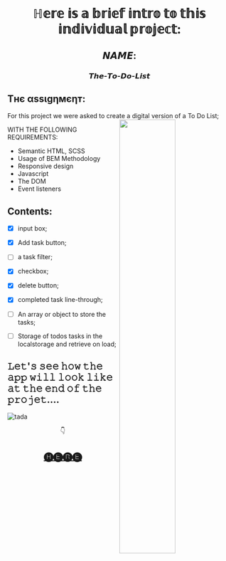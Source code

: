 
<div align="center"0\>
 
 # ℍ𝕖𝕣𝕖 𝕚𝕤 𝕒 𝕓𝕣𝕚𝕖𝕗 𝕚𝕟𝕥𝕣𝕠 𝕥𝕠 𝕥𝕙𝕚𝕤 𝕚𝕟𝕕𝕚𝕧𝕚𝕕𝕦𝕒𝕝 𝕡𝕣𝕠𝕛𝕖𝕔𝕥:

## 𝙉𝘼𝙈𝙀:  
### 𝙏𝙝𝙚-𝙏𝙤-𝘿𝙤-𝙇𝙞𝙨𝙩

</div>

## Tнє αѕѕιgηмєηт:
For this project we were asked to create a 
digital version of a To Do List;
<img align="right" width="50%" src="assets/images/handmade.gif"><br>


WITH THE FOLLOWING REQUIREMENTS:
* Semantic HTML, SCSS
* Usage of BEM Methodology
* Responsive design
* Javascript
* The DOM
* Event listeners

## Contents:

- [x] input box;
- [x] Add task button;
- [ ] a task filter;
- [x] checkbox;
- [x] delete button;
- [x] completed task line-through;
- [ ] An array or object to store the tasks;
- [ ] Storage of todos tasks in the localstorage and retrieve on load;



## 𝙻𝚎𝚝'𝚜 𝚜𝚎𝚎 𝚑𝚘𝚠 𝚝𝚑𝚎 𝚊𝚙𝚙 𝚠𝚒𝚕𝚕 𝚕𝚘𝚘𝚔 𝚕𝚒𝚔𝚎 𝚊𝚝 𝚝𝚑𝚎 𝚎𝚗𝚍 𝚘𝚏 𝚝𝚑𝚎 𝚙𝚛𝚘𝚓𝚎𝚝....



![tada](assets/images/tada.gif)

 <div align="center"> 👇
 
## <div align="center"> [🅗🅔🅡🅔](https://zaraana.github.io/The-To-Do-List/)


